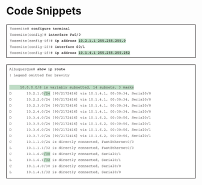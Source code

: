 # Code Snippets

[![Images](images/vol1_appm-1.jpg)](vol1_appm.md#appm-1a)

[![Images](images/vol1_appm-2.jpg)](vol1_appm.md#appm-2a)